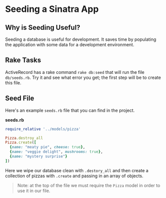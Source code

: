 # Seeding a Sinatra App

## Why is Seeding Useful?

Seeding a database is useful for development. It saves time by populating the application with some data for a development environment.

## Rake Tasks

ActiveRecord has a rake command `rake db:seed` that will run the file `db/seeds.rb`. Try it and see what error you get; the first step will be to create this file.

## Seed File

Here's an example `seeds.rb` file that you can find in the project.

**seeds.rb**

```ruby
require_relative '../models/pizza'

Pizza.destroy_all
Pizza.create([
  {name: "meaty pie", cheese: true},
  {name: "veggie delight", mushrooms: true},
  {name: "mystery surprise"}  
])
```

Here we wipe our database clean with `.destory_all` and then create a collection of pizzas with `.create` and passing in an array of objects.

>Note: at the top of the file we must require the `Pizza` model in order to use it in our file.
